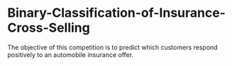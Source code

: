 # Binary-Classification-of-Insurance-Cross-Selling
The objective of this competition is to predict which customers respond positively to an automobile insurance offer.
